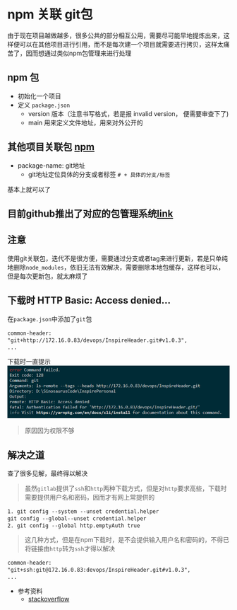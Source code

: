 # npm 关联 git包
由于现在项目越做越多，很多公共的部分相互公用，需要尽可能早地提炼出来，这样便可以在其他项目进行引用，而不是每次建一个项目就需要进行拷贝，这样太痛苦了，因而想通过类似npm包管理来进行处理

## npm 包

+ 初始化一个项目
+ 定义 `package.json`
  - version 版本（注意书写格式，若是报 invalid version， 便需要审查下了)
  - main 用来定义文件地址，用来对外公开的

## 其他项目关联包 [npm](https://docs.npmjs.com/about-packages-and-modules)
+ package-name: git地址
  - git地址定位具体的分支或者标签 `# + 具体的分支/标签`

基本上就可以了

## 目前github推出了对应的包管理系统[link](https://help.github.com/cn/articles/configuring-npm-for-use-with-github-package-registry)


## 注意
  使用git关联包，迭代不是很方便，需要通过分支或者tag来进行更新，若是只单纯地删除`node_modules`，依旧无法有效解决，需要删除本地包缓存，这样也可以，但是每次更新包，就太麻烦了


## 下载时 HTTP Basic: Access denied...

在`package.json`中添加了`git`包
```
common-header: "git+http://172.16.0.83/devops/InspireHeader.git#v1.0.3",
...
```

下载时一直提示
![access denied](./../images/node/git-access.png)

> 原因因为权限不够

## 解决之道
查了很多见解，最终得以解决

> 虽然`gitlab`提供了`ssh`和`http`两种下载方式，但是对`http`要求高些，下载时需要提供用户名和密码，因而才有网上常提供的

```
1. git config --system --unset credential.helper
git config --global--unset credential.helper
2. git config --global http.emptyAuth true
```

> 这几种方式，但是在npm下载时，是不会提供输入用户名和密码的，不得已将链接由`http`转为`ssh`才得以解决

```
common-header: "git+ssh:git@172.16.0.83:devops/InspireHeader.git#v1.0.3",
...
```

+ 参考资料
  - [stackoverflow](https://stackoverflow.com/questions/47860772/gitlab-remote-http-basic-access-denied-and-fatal-authentication)